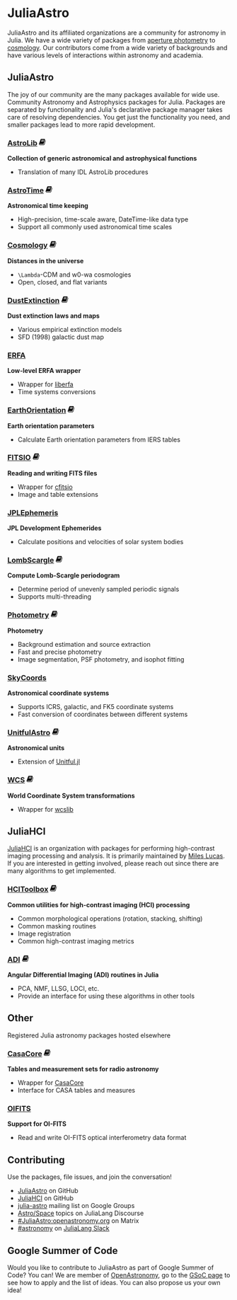 # JuliaAstro

JuliaAstro and its affiliated organizations are a community for astronomy in Julia. We have a wide variety of packages from [aperture photometry](https://github.com/juliaastro/Photometry.jl) to [cosmology](https://github.com/juliaastro/Cosmology.jl). Our contributors come from a wide variety of backgrounds and have various levels of interactions within astronomy and academia. 

## JuliaAstro

The joy of our community are the many packages available for wide use. Community Astronomy and Astrophysics packages for Julia. Packages are separated by functionality and Julia's declarative package manager takes care of resolving dependencies. You get just the functionality you need, and smaller packages lead to more rapid development.


### [AstroLib](https://github.com/JuliaAstro/astrolib.jl) [![](assets/book.png)](https://juliaastro.github.io/AstroLib.jl/stable/)
**Collection of generic astronomical and astrophysical functions**

- Translation of many IDL AstroLib procedures

### [AstroTime](https://github.com/JuliaAstro/AstroTime.jl) [![](assets/book.png)](https://juliaastro.github.io/AstroTime.jl/stable/)
**Astronomical time keeping**

- High-precision, time-scale aware, DateTime-like data type
- Support all commonly used astronomical time scales

### [Cosmology](https://github.com/JuliaAstro/Cosmology.jl) [![](assets/book.png)](https://juliaastro.github.io/Cosmology.jl/stable/)
**Distances in the universe**

- ``\Lambda``-CDM and w0-wa cosmologies
- Open, closed, and flat variants


### [DustExtinction](https://github.com/JuliaAstro/DustExtinction.jl) [![](assets/book.png)](https://juliaastro.github.io/DustExtinction.jl/stable/)
**Dust extinction laws and maps**

- Various empirical extinction models
- SFD (1998) galactic dust map

### [ERFA](https://github.com/JuliaAstro/ERFA.jl)
**Low-level ERFA wrapper**

- Wrapper for [liberfa](https://github.com/liberfa/erfa)
- Time systems conversions


### [EarthOrientation](https://github.com/JuliaAstro/EarthOrientation.jl) [![](assets/book.png)](https://juliaastro.github.io/EarthOrientation.jl/stable/)
**Earth orientation parameters**

- Calculate Earth orientation parameters from IERS tables

### [FITSIO](https://github.com/JuliaAstro/FITSIO.jl) [![](assets/book.png)](https://juliaastro.github.io/FITSIO.jl/stable/)
**Reading and writing FITS files**

- Wrapper for [cfitsio](https://heasarc.gsfc.nasa.gov/fitsio/)
- Image and table extensions

### [JPLEphemeris](https://github.com/JuliaAstro/JPLEphemeris.jl)
**JPL Development Ephemerides**

- Calculate positions and velocities of solar system bodies

### [LombScargle](https://github.com/JuliaAstro/LombScargle.jl) [![](assets/book.png)](https://juliaastro.github.io/LombScargle.jl/stable/)
**Compute Lomb-Scargle periodogram**

- Determine period of unevenly sampled periodic signals
- Supports multi-threading

### [Photometry](https://github.com/JuliaAstro/Photometry.jl) [![](assets/book.png)](https://juliaastro.github.io/Photometry.jl/stable/)
**Photometry**

- Background estimation and source extraction
- Fast and precise photometry
- Image segmentation, PSF photometry, and isophot fitting

### [SkyCoords](https://github.com/JuliaAstro/SkyCoords.jl)
**Astronomical coordinate systems**

- Supports ICRS, galactic, and FK5 coordinate systems
- Fast conversion of coordinates between different systems

### [UnitfulAstro](https://github.com/JuliaAstro/UnitfulAstro.jl) [![](assets/book.png)](https://juliaastro.github.io/UnitfulAstro.jl/stable/)
**Astronomical units**

- Extension of [Unitful.jl](https://github.com/painterqubits/unitful.jl)

### [WCS](https://github.com/JuliaAstro/WCS.jl) [![](assets/book.png)](https://juliaastro.github.io/WCS.jl/stable/)
**World Coordinate System transformations**

- Wrapper for [wcslib](https://www.atnf.csiro.au/people/mcalabre/WCS/wcslib/)

## JuliaHCI

[JuliaHCI](https://github.com/JuliaHCI) is an organization with packages for performing high-contrast imaging processing and analysis. It is primarily maintained by [Miles Lucas](https://github.com/mileslucas). If you are interested in getting involved, please reach out since there are many algorithms to get implemented.

### [HCIToolbox](https://github.com/JuliaHCI/HCIToolbox.jl) [![](assets/book.png)](http://JuliaHCI.github.io/HCIToolbox.jl/stable/)
**Common utilities for high-contrast imaging (HCI) processing**
- Common morphological operations (rotation, stacking, shifting)
- Common masking routines
- Image registration
- Common high-contrast imaging metrics

### [ADI](https://github.com/JuliaHCI/ADI.jl) [![](assets/book.png)](http://JuliaHCI.github.io/ADI.jl/stable/)
**Angular Differential Imaging (ADI) routines in Julia**
- PCA, NMF, LLSG, LOCI, etc.
- Provide an interface for using these algorithms in other tools

## Other

Registered Julia astronomy packages hosted elsewhere

### [CasaCore](https://github.com/mweastwood/CasaCore.jl) [![](assets/book.png)](http://mweastwood.info/CasaCore.jl/stable/)
**Tables and measurement sets for radio astronomy**
- Wrapper for [CasaCore](http://casacore.github.io/casacore/)
- Interface for CASA tables and measures

### [OIFITS](https://github.com/emmt/OIFITS.jl)
**Support for OI-FITS**
- Read and write OI-FITS optical interferometry data format

## Contributing

Use the packages, file issues, and join the conversation!

- [JuliaAstro](https://github.com/juliaastro) on GitHub
- [JuliaHCI](https://github.com/juliahci) on GitHub
- [julia-astro](https://groups.google.com/forum/#!forum/julia-astro) mailing list on Google Groups
- [Astro/Space](https://discourse.julialang.org/c/domain/astro) topics on JuliaLang Discourse
- [#JuliaAstro:openastronomy.org](https://riot.im/app/#/room/#JuliaAstro:openastronomy.org) on Matrix
- [#astronomy](slack://channel?id=CMXU6SD7V&team=T68168MUP) on [JuliaLang Slack](https://slackinvite.julialang.org/)

## Google Summer of Code
Would you like to contribute to JuliaAstro as part of Google Summer of Code? You can! We are member of [OpenAstronomy](https://openastronomy.org), go to the [GSoC page](https://openastronomy.org/gsoc/) to see how to apply and the list of ideas. You can also propose us your own idea!
